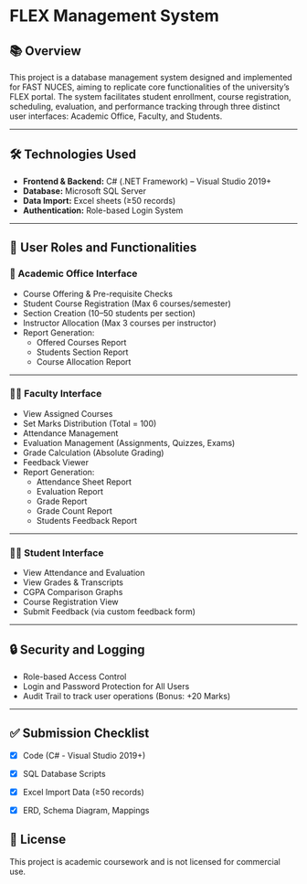 # FLEX Management System 

## 📚 Overview

This project is a database management system designed and implemented for FAST NUCES, aiming to replicate core functionalities of the university’s FLEX portal. The system facilitates student enrollment, course registration, scheduling, evaluation, and performance tracking through three distinct user interfaces: Academic Office, Faculty, and Students.

---

## 🛠️ Technologies Used

- **Frontend & Backend:** C# (.NET Framework) – Visual Studio 2019+
- **Database:** Microsoft SQL Server
- **Data Import:** Excel sheets (≥50 records)
- **Authentication:** Role-based Login System

---

## 🔐 User Roles and Functionalities

### 🏢 Academic Office Interface
- Course Offering & Pre-requisite Checks
- Student Course Registration (Max 6 courses/semester)
- Section Creation (10–50 students per section)
- Instructor Allocation (Max 3 courses per instructor)
- Report Generation:
  - Offered Courses Report
  - Students Section Report
  - Course Allocation Report

---

### 👨‍🏫 Faculty Interface
- View Assigned Courses
- Set Marks Distribution (Total = 100)
- Attendance Management
- Evaluation Management (Assignments, Quizzes, Exams)
- Grade Calculation (Absolute Grading)
- Feedback Viewer
- Report Generation:
  - Attendance Sheet Report
  - Evaluation Report
  - Grade Report
  - Grade Count Report
  - Students Feedback Report

---

### 👨‍🎓 Student Interface
- View Attendance and Evaluation
- View Grades & Transcripts
- CGPA Comparison Graphs
- Course Registration View
- Submit Feedback (via custom feedback form)


---

## 🔒 Security and Logging

- Role-based Access Control
- Login and Password Protection for All Users
- Audit Trail to track user operations (Bonus: +20 Marks)

---

## ✅ Submission Checklist

- [x] Code (C# - Visual Studio 2019+)
- [x] SQL Database Scripts
- [x] Excel Import Data (≥50 records)
- [x] ERD, Schema Diagram, Mappings



## 📃 License

This project is academic coursework and is not licensed for commercial use.

